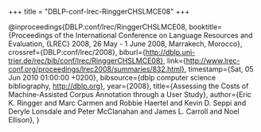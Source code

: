 +++
title = "DBLP-conf-lrec-RinggerCHSLMCE08"
+++

@inproceedings{DBLP:conf/lrec/RinggerCHSLMCE08,
   booktitle={Proceedings of the International Conference on Language Resources
and Evaluation, {LREC} 2008, 26 May - 1 June 2008, Marrakech, Morocco},
   crossref={DBLP:conf/lrec/2008},
   biburl={http://dblp.uni-trier.de/rec/bib/conf/lrec/RinggerCHSLMCE08},
   link={http://www.lrec-conf.org/proceedings/lrec2008/summaries/832.html},
   timestamp={Sat, 05 Jun 2010 01:00:00 +0200},
   bibsource={dblp computer science bibliography, http://dblp.org},
   year={2008},
   title={Assessing the Costs of Machine-Assisted Corpus Annotation through
a User Study},
   author={Eric K. Ringger and
Marc Carmen and
Robbie Haertel and
Kevin D. Seppi and
Deryle Lonsdale and
Peter McClanahan and
James L. Carroll and
Noel Ellison},
}
